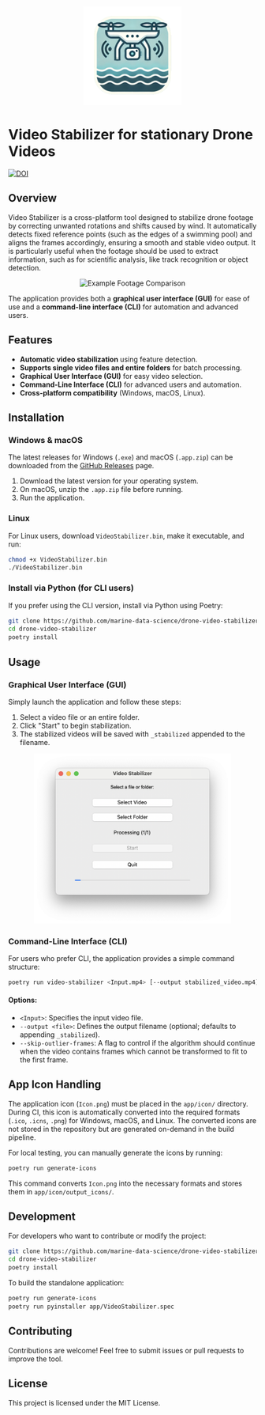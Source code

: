 <div align="center">
  <img src="app/icon/Icon.png" width="200px" alt="Logo Drone Stabilizer">
</div>

# Video Stabilizer for stationary Drone Videos

[![DOI](https://zenodo.org/badge/923014459.svg)](https://doi.org/10.5281/zenodo.15736406)

## Overview
Video Stabilizer is a cross-platform tool designed to stabilize drone footage by correcting unwanted rotations and shifts caused by wind. It automatically detects fixed reference points (such as the edges of a swimming pool) and aligns the frames accordingly, ensuring a smooth and stable video output.
It is particularly useful when the footage should be used to extract information, such as for scientific analysis, like track recognition or object detection.

<div align="center">
  <img src="app/docs/comparison.gif" alt="Example Footage Comparison">
</div>


The application provides both a **graphical user interface (GUI)** for ease of use and a **command-line interface (CLI)** for automation and advanced users.

## Features
- **Automatic video stabilization** using feature detection.
- **Supports single video files and entire folders** for batch processing.
- **Graphical User Interface (GUI)** for easy video selection.
- **Command-Line Interface (CLI)** for advanced users and automation.
- **Cross-platform compatibility** (Windows, macOS, Linux).

## Installation

### Windows & macOS
The latest releases for Windows (`.exe`) and macOS (`.app.zip`) can be downloaded from the [GitHub Releases](https://github.com/YOUR_REPO/releases) page.

1. Download the latest version for your operating system.
2. On macOS, unzip the `.app.zip` file before running.
3. Run the application.

### Linux
For Linux users, download `VideoStabilizer.bin`, make it executable, and run:
```bash
chmod +x VideoStabilizer.bin
./VideoStabilizer.bin
```

### Install via Python (for CLI users)
If you prefer using the CLI version, install via Python using Poetry:
```bash
git clone https://github.com/marine-data-science/drone-video-stabilizer.git
cd drone-video-stabilizer
poetry install
```

## Usage

### Graphical User Interface (GUI)
Simply launch the application and follow these steps:
1. Select a video file or an entire folder.
2. Click "Start" to begin stabilization.
3. The stabilized videos will be saved with `_stabilized` appended to the filename.

<div align="center">
  <img src="app/docs/gui.png" width="400px" alt="Screenshot of the GUI">
</div>


### Command-Line Interface (CLI)
For users who prefer CLI, the application provides a simple command structure:
```bash
poetry run video-stabilizer <Input.mp4> [--output stabilized_video.mp4] [--skip-outlier-frames]
```
#### Options:
- `<Input>`: Specifies the input video file.
- `--output <file>`: Defines the output filename (optional; defaults to appending `_stabilized`).
- `--skip-outlier-frames`: A flag to control if the algorithm should continue when the video contains frames which cannot be transformed to fit to the first frame.

## App Icon Handling
The application icon (`Icon.png`) must be placed in the `app/icon/` directory. During CI, this icon is automatically converted into the required formats (`.ico`, `.icns`, `.png`) for Windows, macOS, and Linux.
The converted icons are not stored in the repository but are generated on-demand in the build pipeline.

For local testing, you can manually generate the icons by running:
```bash
poetry run generate-icons
```
This command converts `Icon.png` into the necessary formats and stores them in `app/icon/output_icons/`.

## Development
For developers who want to contribute or modify the project:
```bash
git clone https://github.com/marine-data-science/drone-video-stabilizer.git
cd drone-video-stabilizer
poetry install
```

To build the standalone application:
```bash
poetry run generate-icons
poetry run pyinstaller app/VideoStabilizer.spec
```

## Contributing
Contributions are welcome! Feel free to submit issues or pull requests to improve the tool.

## License
This project is licensed under the MIT License.
